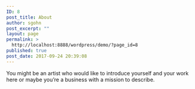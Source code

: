 ```yaml
---
ID: 8
post_title: About
author: sgohn
post_excerpt: ""
layout: page
permalink: >
  http://localhost:8888/wordpress/demo/?page_id=8
published: true
post_date: 2017-09-24 20:39:08
---
```

You might be an artist who would like to introduce yourself and your work here or maybe you&rsquo;re a business with a mission to describe.